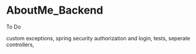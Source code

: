 # AboutMe_Backend
To Do

custom exceptions,
spring security authorization and login,
tests,
seperate controllers,
